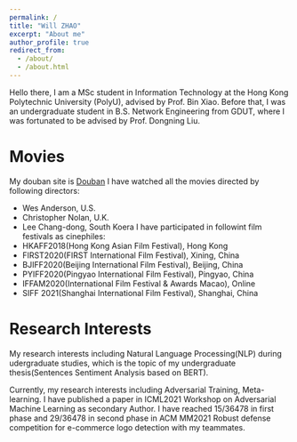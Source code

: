 ```yaml
---
permalink: /
title: "Will ZHAO"
excerpt: "About me"
author_profile: true
redirect_from: 
  - /about/
  - /about.html
---
```


Hello there, I am a MSc student in Information Technology at the Hong Kong Polytechnic University (PolyU), advised by Prof. Bin Xiao. Before that, I was an undergraduate student in B.S. Network Engineering from GDUT, where I was fortunated to be advised by Prof. Dongning Liu.

Movies
======
My douban site is [Douban](https://www.douban.com/people/152076608/)
I have watched all the movies directed by following directors:
- Wes Anderson, U.S.
- Christopher Nolan, U.K.
- Lee Chang-dong, South Koera
I have participated in followint film festivals as cinephiles:
- HKAFF2018(Hong Kong Asian Film Festival), Hong Kong
- FIRST2020(FIRST International Film Festival), Xining, China
- BJIFF2020(Beijing International Film Festival), Beijing, China
- PYIFF2020(Pingyao International Film Festival), Pingyao, China
- IFFAM2020(International Film Festival & Awards Macao), Online
- SIFF 2021(Shanghai International Film Festival), Shanghai, China

Research Interests
======
My research interests including Natural Language Processing(NLP) during udergraduate studies, which is the topic of my undergraduate thesis(Sentences Sentiment Analysis based on BERT).

Currently, my research interests including Adversarial Training, Meta-learning. I have published a paper in ICML2021 Workshop on Adversarial Machine Learning as secondary Author. I have reached 15/36478 in first phase and 29/36478 in second phase in ACM MM2021 Robust defense competition for e-commerce logo detection with my teammates.

